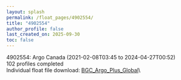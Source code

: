 ```yaml
---
layout: splash
permalink: /float_pages/4902554/
title: "4902554"
author_profile: false
last_created_on: 2025-09-30
toc: false
---
```

 
4902554: Argo Canada (2021-02-08T03:45 to 2024-04-27T00:52)\
102 profiles completed\
Individual float file download: [BGC_Argo_Plus_Global](https://ftp.soest.hawaii.edu/bgc_argo_plus/Individual_Floats/outliers_removed/4902554_Sprof_processed.nc)\
